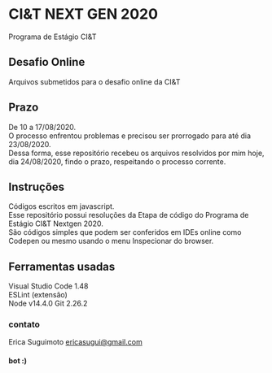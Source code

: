 # CI&T NEXT GEN 2020
Programa de Estágio CI&T
## Desafio Online
Arquivos submetidos para o desafio online da CI&T  
  
## Prazo
De 10 a 17/08/2020.  
O processo enfrentou problemas e precisou ser prorrogado para até dia 23/08/2020.  
Dessa forma, esse repositório recebeu os arquivos resolvidos por mim hoje, dia 24/08/2020, findo o prazo, respeitando o processo corrente.

## Instruções
Códigos escritos em javascript.  
Esse repositório possui resoluções da Etapa de código do Programa de Estágio CI&T Nextgen 2020.  
São códigos simples que podem ser conferidos em IDEs online como Codepen ou mesmo usando o menu Inspecionar do browser.  

## Ferramentas usadas
Visual Studio Code 1.48  
ESLint (extensão)  
Node v14.4.0
Git 2.26.2

### contato
Erica Suguimoto
ericasugui@gmail.com

#### bot :)